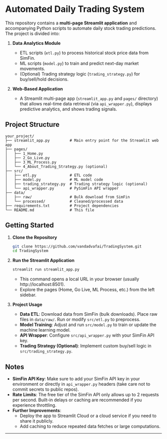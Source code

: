 # Automated Daily Trading System

This repository contains a **multi-page Streamlit application** and accompanying Python scripts to automate daily stock trading predictions. The project is divided into:

1. **Data Analytics Module**  
   - ETL scripts (`etl.py`) to process historical stock price data from SimFin.  
   - ML scripts (`model.py`) to train and predict next-day market movements.  
   - (Optional) Trading strategy logic (`trading_strategy.py`) for buy/sell/hold decisions.

2. **Web-Based Application**  
   - A Streamlit multi-page app (`streamlit_app.py` and `pages/` directory) that allows real-time data retrieval (via `api_wrapper.py`), displays predictive analytics, and shows trading signals.  

## Project Structure

```
your_project/
├── streamlit_app.py         # Main entry point for the Streamlit web app
├── pages/
│   ├── 1_Home.py
│   ├── 2_Go_Live.py
│   ├── 3_ML_Process.py
│   └── 4_About_Trading_Strategy.py (optional)
├── src/
│   ├── etl.py               # ETL code
│   ├── model.py             # ML model code
│   ├── trading_strategy.py  # Trading strategy logic (optional)
│   └── api_wrapper.py       # PySimFin API wrapper
├── data/
│   ├── raw/                 # Bulk download from SimFin
│   └── processed/           # Cleaned/processed data
├── requirements.txt         # Project dependencies
└── README.md                # This file
```

## Getting Started

1. **Clone the Repository**  
   ```bash
   git clone https://github.com/vandadvafai/TradingSystem.git
   cd TradingSystem
   ```

2. **Run the Streamlit Application**  
   ```bash
   streamlit run streamlit_app.py
   ```
   - This command opens a local URL in your browser (usually http://localhost:8501).
   - Explore the pages (Home, Go Live, ML Process, etc.) from the left sidebar.

3. **Project Usage**  
   - **Data ETL**: Download data from SimFin (bulk downloads). Place raw files in `data/raw/`. Run or modify `src/etl.py` to preprocess.  
   - **Model Training**: Adjust and run `src/model.py` to train or update the machine learning model.  
   - **API Wrapper**: Configure `src/api_wrapper.py` with your SimFin API key.  
   - **Trading Strategy (Optional)**: Implement custom buy/sell logic in `src/trading_strategy.py`.  

## Notes

- **SimFin API Key**: Make sure to add your SimFin API key in your environment or directly in `api_wrapper.py` headers (take care not to commit secrets to public repos).
- **Rate Limits**: The free tier of the SimFin API only allows up to 2 requests per second. Built-in delays or caching are recommended if you experience throttling.
- **Further Improvements**: 
  - Deploy the app to Streamlit Cloud or a cloud service if you need to share it publicly.  
  - Add caching to reduce repeated data fetches or large computations.

---
